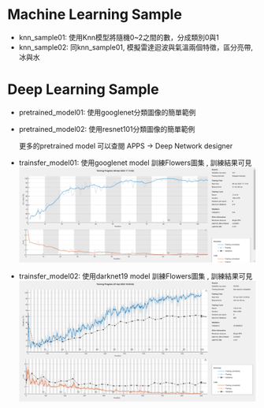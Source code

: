 # **Machine Learning Sample**

- knn_sample01: 使用Knn模型將隨機0~2之間的數，分成類別0與1
- knn_sample02: 同knn_sample01, 模擬雷達迴波與氣溫兩個特徵，區分亮帶, 冰與水

# **Deep Learning Sample**

- pretrained_model01: 使用googlenet分類圖像的簡單範例 <p>
- pretrained_model02: 使用resnet101分類圖像的簡單範例 <p>
  <p>更多的pretrained model 可以查閱 APPS -> Deep Network designer

- trainsfer_model01: 使用googlenet model 訓練Flowers圖集 , 訓練結果可見 <img src="./transfer_model01.png" />
- trainsfer_model02: 使用darknet19 model 訓練Flowers圖集 , 訓練結果可見 <img src="./transfer_model02.png" />